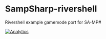 SampSharp-rivershell
====================

Rivershell example gamemode port for SA-MP#

[![Analytics](https://ga-beacon.appspot.com/UA-58691640-2/SampSharp-rivershell/readme?pixel)](https://github.com/igrigorik/ga-beacon)